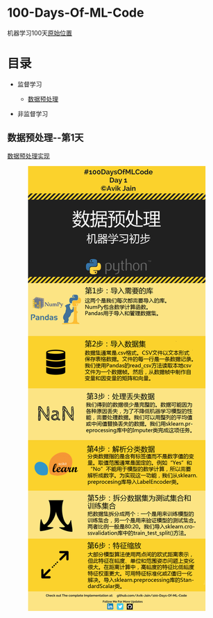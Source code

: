 # 100-Days-Of-ML-Code
机器学习100天[原始位置](https://github.com/MLEveryday/100-Days-Of-ML-Code)

# 目录
- 监督学习
  - [数据预处理](#数据预处理--第1天)

- 非监督学习

## 数据预处理--第1天
[数据预处理实现](/Code/Day%201_Data_Preprocessing.md)
<p align="center">
    <img src='Info-graphs/Day 1.jpg'>
</p>